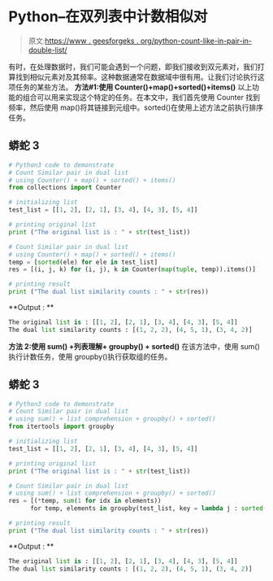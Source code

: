 # Python–在双列表中计数相似对

> 原文:[https://www . geesforgeks . org/python-count-like-in-pair-in-double-list/](https://www.geeksforgeeks.org/python-count-similar-pair-in-dual-list/)

有时，在处理数据时，我们可能会遇到一个问题，即我们接收到双元素对，我们打算找到相似元素对及其频率。这种数据通常在数据域中很有用。让我们讨论执行这项任务的某些方法。
**方法#1:使用 Counter()+map()+sorted()+items()**
以上功能的组合可以用来实现这个特定的任务。在本文中，我们首先使用 Counter 找到频率，然后使用 map()将其链接到元组中。sorted()在使用上述方法之前执行排序任务。

## 蟒蛇 3

```py
# Python3 code to demonstrate
# Count Similar pair in dual list
# using Counter() + map() + sorted() + items()
from collections import Counter

# initializing list
test_list = [[1, 2], [2, 1], [3, 4], [4, 3], [5, 4]]

# printing original list
print ("The original list is : " + str(test_list))

# Count Similar pair in dual list
# using Counter() + map() + sorted() + items()
temp = [sorted(ele) for ele in test_list]
res = [(i, j, k) for (i, j), k in Counter(map(tuple, temp)).items()]

# printing result
print ("The dual list similarity counts : " + str(res))
```

**Output : **

```py
The original list is : [[1, 2], [2, 1], [3, 4], [4, 3], [5, 4]]
The dual list similarity counts : [(1, 2, 2), (4, 5, 1), (3, 4, 2)]
```

**方法 2:使用 sum() +列表理解+ groupby() + sorted()**
在该方法中，使用 sum()执行计数任务，使用 groupby()执行获取组的任务。

## 蟒蛇 3

```py
# Python3 code to demonstrate
# Count Similar pair in dual list
# using sum() + list comprehension + groupby() + sorted()
from itertools import groupby

# initializing list
test_list = [[1, 2], [2, 1], [3, 4], [4, 3], [5, 4]]

# printing original list
print ("The original list is : " + str(test_list))

# Count Similar pair in dual list
# using sum() + list comprehension + groupby() + sorted()
res = [(*temp, sum(1 for idx in elements))
      for temp, elements in groupby(test_list, key = lambda j : sorted(j))]

# printing result
print ("The dual list similarity counts : " + str(res))
```

**Output : **

```py
The original list is : [[1, 2], [2, 1], [3, 4], [4, 3], [5, 4]]
The dual list similarity counts : [(1, 2, 2), (4, 5, 1), (3, 4, 2)]
```